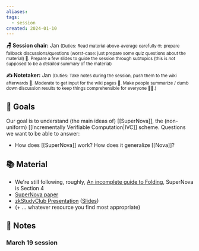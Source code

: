 ```yaml
---
aliases: 
tags:
  - session
created: 2024-01-10
---
```


**🪑 Session chair:** Jan
<small>(Duties: Read material above-average carefully 🤓; prepare fallback discussions/questions (worst-case: just prepare some quiz questions about the material) 🙋. Prepare a few slides to guide the session through subtopics (this is <i>not</i> supposed to be a <i>detailed</i> summary of the material)</small>

**✍️ Notetaker:** Jan 
<small>(Duties: Take notes during the session, push them to the wiki afterwards 📝. Moderate to get input for the wiki pages 🧠. Make people summarize / dumb down discussion results to keep things comprehensible for everyone 🧑‍⚖️.)</small>

## 🎯 Goals
Our goal is to understand (the main ideas of) [[SuperNova]], the (non-uniform) [[Incrementally Verifiable Computation|IVC]] scheme. 
Questions we want to be able to answer:
- How does [[SuperNova]] work? How does it generalize [[Nova]]?

## 📚 Material
- We're still following, roughly, [An incomplete guide to Folding](https://taiko.mirror.xyz/tk8LoE-rC2w0MJ4wCWwaJwbq8-Ih8DXnLUf7aJX1FbU), SuperNova is Section 4
- [SuperNova paper](https://eprint.iacr.org/2022/1758)
- [zkStudyClub Presentation](https://youtu.be/ilrvqajkrYY) ([Slides](https://www.slideshare.net/AlexPruden/zk-study-club-supernova-srinath-setty-ms-research))
- (+ ... whatever resource you find most appropriate)

## 📝 Notes
### March 19 session
